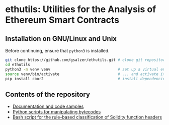 # ethutils: Utilities for the Analysis of Ethereum Smart Contracts

## Installation on GNU/Linux and Unix

Before continuing, ensure that `python3` is installed.
```bash
git clone https://github.com/gsalzer/ethutils.git # clone git repository
cd ethutils
python3 -m venv venv                              # set up a virtual environment for Python
source venv/bin/activate                          # ... and activate it
pip install cbor2                                 # install dependencies
```

## Contents of the repository

* [Documentation and code samples](doc)
* [Python scripts for manipulating bytecodes](ethutils)
* [Bash script for the rule-based classification of Solidity function headers](headers)

